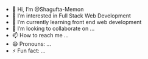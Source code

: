 - 👋 Hi, I’m @Shagufta-Memon
- 👀 I’m interested in Full Stack Web Development
- 🌱 I’m currently learning front end web development
- 💞️ I’m looking to collaborate on ...
- 📫 How to reach me ...
- 😄 Pronouns: ...
- ⚡ Fun fact: ...

<!---
Shagufta-Memon/Shagufta-Memon is a ✨ special ✨ repository because its `README.md` (this file) appears on your GitHub profile.
You can click the Preview link to take a look at your changes.
--->
